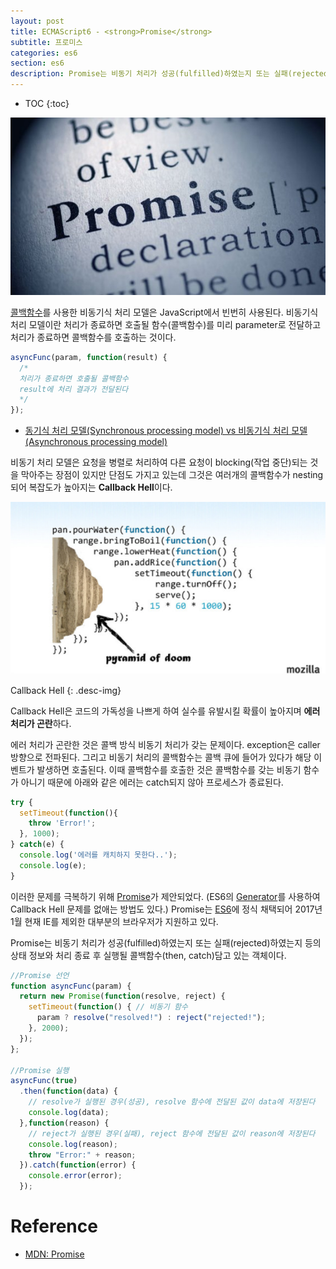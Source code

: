 ```yaml
---
layout: post
title: ECMAScript6 - <strong>Promise</strong>
subtitle: 프로미스
categories: es6
section: es6
description: Promise는 비동기 처리가 성공(fulfilled)하였는지 또는 실패(rejected)하였는지 등의 상태 정보와 처리 종료 후 실행될 콜백함수(then, catch)담고 있는 객체이다.
---
```


* TOC
{:toc}

![promise](./img/promise.jpg)

[콜백함수](./js-function#callback-function)를 사용한 비동기식 처리 모델은 JavaScript에서 빈번히 사용된다. 비동기식 처리 모델이란 처리가 종료하면 호출될 함수(콜백함수)를 미리 parameter로 전달하고 처리가 종료하면 콜백함수를 호출하는 것이다.

```javascript
asyncFunc(param, function(result) {
  /*
  처리가 종료하면 호출될 콜백함수
  result에 처리 결과가 전달된다
  */
});
```

- [동기식 처리 모델(Synchronous processing model) vs 비동기식 처리 모델(Asynchronous processing model)](./jquery-ajax-json#vs-)

비동기 처리 모델은 요청을 병렬로 처리하여 다른 요청이 blocking(작업 중단)되는 것을 막아주는 장점이 있지만 단점도 가지고 있는데 그것은 여러개의 콜백함수가 nesting되어 복잡도가 높아지는 <strong>Callback Hell</strong>이다.

![callback hell](./img/callback-hell.png)

Callback Hell
{: .desc-img}

<!-- ```javascript
step1(function(value1) {
  step2(value1, function(value2) {
    step3(value2, function(value3) {
      step4(value3, function(value4) {
        step5(value4, function(value5) {
            // Do something with value5
        });
      });
    });
  });
});
``` -->

Callback Hell은 코드의 가독성을 나쁘게 하여 실수를 유발시킬 확률이 높아지며 <strong>에러 처리가 곤란</strong>하다.

에러 처리가 곤란한 것은 콜백 방식 비동기 처리가 갖는 문제이다. exception은 caller 방향으로 전파된다. 그리고 비동기 처리의 콜백함수는 콜백 큐에 들어가 있다가 해당 이벤트가 발생하면 호출된다. 이때 콜백함수를 호출한 것은 콜백함수를 갖는 비동기 함수가 아니기 때문에 아래와 같은 에러는 catch되지 않아 프로세스가 종료된다.

```javascript
try {
  setTimeout(function(){
    throw 'Error!';
  }, 1000);
} catch(e) {
  console.log('에러를 캐치하지 못한다..');
  console.log(e);
}
```

이러한 문제를 극복하기 위해 [Promise](https://developer.mozilla.org/ko/docs/Web/JavaScript/Reference/Global_Objects/Promise)가 제안되었다. (ES6의 [Generator](http://wiki.ecmascript.org/doku.php?id=harmony:generators)를 사용하여 Callback Hell 문제를 없애는 방법도 있다.) Promise는 [ES6](./js-es6)에 정식 채택되어 2017년 1월 현재 IE를 제외한 대부분의 브라우저가 지원하고 있다.

Promise는 비동기 처리가 성공(fulfilled)하였는지 또는 실패(rejected)하였는지 등의 상태 정보와 처리 종료 후 실행될 콜백함수(then, catch)담고 있는 객체이다.

```javascript
//Promise 선언
function asyncFunc(param) {
  return new Promise(function(resolve, reject) {
    setTimeout(function() { // 비동기 함수
      param ? resolve("resolved!") : reject("rejected!");
    }, 2000);
  });
};

//Promise 실행
asyncFunc(true)
  .then(function(data) {
    // resolve가 실행된 경우(성공), resolve 함수에 전달된 값이 data에 저장된다
    console.log(data);
  },function(reason) {
    // reject가 실행된 경우(실패), reject 함수에 전달된 값이 reason에 저장된다
    console.log(reason);
    throw "Error:" + reason;
  }).catch(function(error) {
    console.error(error);
  });
```

# Reference

* [MDN: Promise](https://developer.mozilla.org/ko/docs/Web/JavaScript/Reference/Global_Objects/Promise)
